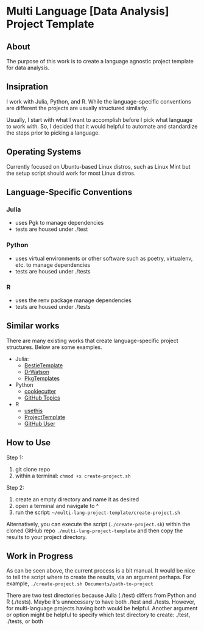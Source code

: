 # Multi Language [Data Analysis] Project Template

## About

The purpose of this work is to create a language agnostic project template for data analysis.

## Insipration

I work with Julia, Python, and R.
While the language-specific conventions are different the projects are usually structured similarly.

Usually, I start with what I want to accomplish before I pick what language to work with.
So, I decided that it would helpful to automate and standardize the steps prior to picking a language.

## Operating Systems

Currently focused on Ubuntu-based Linux distros, such as Linux Mint but the setup script should work for most Linux distros.

## Language-Specific Conventions

### Julia

- uses Pgk to manage dependencies
- tests are housed under ./test

### Python

- uses virtual environments or other software such as poetry, virtualenv, etc. to manage dependencies
- tests are housed under ./tests

### R

- uses the renv package manage dependencies
- tests are housed under ./tests

## Similar works

There are many existing works that create language-specific project structures.
Below are some examples.

- Julia:
    - [BestieTemplate](https://github.com/abelsiqueira/BestieTemplate.jl)
    - [DrWatson](https://github.com/JuliaDynamics/DrWatson.jl)
    - [PkgTemplates](https://github.com/JuliaCI/PkgTemplates.jl)
- Python
    - [cookiecutter](https://cookiecutter.readthedocs.io/en/stable/)
    - [GitHub Topics](https://github.com/topics/python-project-template)
- R
    - [usethis](https://usethis.r-lib.org/)
    - [ProjectTemplate](https://github.com/KentonWhite/ProjectTemplate?tab=readme-ov-file)
    - [GitHub User](https://github.com/Pakillo/template)

## How to Use

Step 1:

1. git clone repo
2. within a terminal: `chmod +x create-project.sh`

Step 2:
1. create an empty directory and name it as desired
2. open a terminal and navigate to ^
3. run the script: `~/multi-lang-project-template/create-project.sh`

Alternatively, you can execute the script (`./create-project.sh`) within the cloned GitHub repo `./multi-lang-project-template` and then copy the results to your project directory.

## Work in Progress

As can be seen above, the current process is a bit manual.
It would be nice to tell the script where to create the results, via an argument perhaps.
For example, `./create-project.sh Documents/path-to-project`

There are two test directories because Julia (./test) differs from Python and R (./tests).
Maybe it's unnecessary to have both ./test and ./tests.
However, for multi-language projects having both would be helpful.
Another argument or option might be helpful to specify which test directory to create: ./test, ./tests, or both

